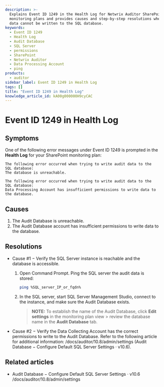```yaml
---
description: >-
  Explains Event ID 1249 in the Health Log for Netwrix Auditor SharePoint
  monitoring plans and provides causes and step-by-step resolutions when audit
  data cannot be written to the SQL database.
keywords:
  - Event ID 1249
  - Health Log
  - Audit Database
  - SQL Server
  - permissions
  - SharePoint
  - Netwrix Auditor
  - Data Processing Account
  - ping
products:
  - auditor
sidebar_label: Event ID 1249 in Health Log
tags: []
title: "Event ID 1249 in Health Log"
knowledge_article_id: kA00g000000H9cyCAC
---
```


# Event ID 1249 in Health Log

## Symptoms

One of the following error messages under Event ID 1249 is prompted in the **Health Log** for your SharePoint monitoring plan:

```
The following error occurred when trying to write audit data to the SQL database:
The database is unreachable.
```

```
The following error occurred when trying to write audit data to the SQL database:
Data Processing Account has insufficient permissions to write data to the database.
```

## Causes

1. The Audit Database is unreachable.
2. The Audit Database account has insufficient permissions to write data to the database.

## Resolutions

- Cause #1 − Verify the SQL Server instance is reachable and the database is accessible.

  1. Open Command Prompt. Ping the SQL server the audit data is stored:
  
     ```bash
     ping %SQL_server_IP_or_fqdn%
     ```
  2. In the SQL server, start SQL Server Management Studio, connect to the instance, and make sure the Audit Database exists.
  
     > **NOTE:** To establish the name of the Audit Database, click **Edit settings** in the monitoring plan view > review the database name in the **Audit Database** tab.

- Cause #2 − Verify the Data Collecting Account has the correct permissions to write to the Audit Database. Refer to the following article for additional information: /docs/auditor/10.8/admin/settings (Audit Database − Configure Default SQL Server Settings · v10.6).

## Related articles

- Audit Database − Configure Default SQL Server Settings · v10.6  
  /docs/auditor/10.8/admin/settings
